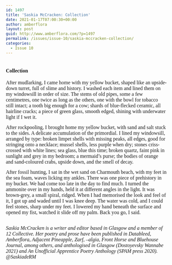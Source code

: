 ```yaml
---
id: 1497
title: 'Saskia McCracken: Collection'
date: 2021-01-17T07:00:30+00:00
author: amberflora
layout: post
guid: http://www.amberflora.com/?p=1497
permalink: /issues/issue-10/saskia-mccracken-collection/
categories:
  - Issue 10
---
```

# <span style="font-size: 12pt; font-family: georgia, palatino, serif;">Collection</span>

<span style="font-size: 12pt; font-family: georgia, palatino, serif;">After mudlarking, I came home with my yellow bucket, shaped like an upside-down turret, full of slime and history. I washed each item and lined them on my windowsill in order of size. The stems of old pipes, some a few centimetres, one twice as long as the others, one with the bowl for tobacco still intact; a tooth big enough for a cow; shards of blue-flecked ceramic, all hairline cracks; a piece of green glass, smooth edged, shining with underwater light if I wet it.</span>

<span style="font-size: 12pt; font-family: georgia, palatino, serif;">After rockpooling, I brought home my yellow bucket, with sand and salt stuck to the sides. A delicate accumulation of the primordial. I lined my windowsill, arranged by type: broken limpet shells with missing peaks, all edges, good for stringing onto a necklace; mussel shells, less purple when dry; stones criss-crossed with white lines; sea glass, blue this time; broken quartz, faint pink in sunlight and grey in my bedroom; a mermaid’s purse; the bodies of orange and sand-coloured crabs, upside down, and the smell of decay.</span>

<span style="font-size: 12pt; font-family: georgia, palatino, serif;">After fossil hunting, I sat in the wet sand on Charmouth beach, with my feet in the sea foam, waves licking my ankles. There was one piece of prehistory in my bucket. We had come too late in the day to find much. I turned the ammonite over in my hands, held it at different angles in the light. It was brown-grey, a small spiral, ridged. When I had memorised the look and feel of it, I got up and waded until I was knee deep. The water was cold, and I could feel stones, sharp under my feet. I lowered my hand beneath the surface and opened my fist, watched it slide off my palm. Back you go, I said.</span>

&nbsp;  
<span style="font-size: 12pt; font-family: georgia, palatino, serif;"><em>Saskia McCracken is a writer and editor based in Glasgow and a member of 12 Collective. Her poetry and prose have been published in Datableed, Amberflora, Adjacent Pineapple, Zarf, –algia, Front Horse and Bluehouse Journal, among others, and anthologised in Glasgow (Dostoyevsky Wannabe 2021) and An Unofficial Apprentice Poetry Anthology (SPAM press 2020). @SaskiadeRM </em></span>